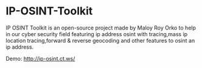 # IP-OSINT-Toolkit
IP OSINT Toolkit is an open-source project made by Maloy Roy Orko to help in our cyber security field featuring ip address osint with tracing,mass ip location tracing,forward &amp; reverse geocoding and other features to osint an ip address.

Demo: http://ip-osint.ct.ws/
